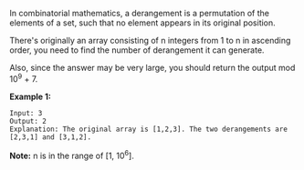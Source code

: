 In combinatorial mathematics, a derangement is a permutation of the elements of a set, such that no element appears in its original position.

There's originally an array consisting of n integers from 1 to n in ascending order, you need to find the number of derangement it can generate.

Also, since the answer may be very large, you should return the output mod 10<sup>9</sup> + 7.

**Example 1:**
```
Input: 3
Output: 2
Explanation: The original array is [1,2,3]. The two derangements are [2,3,1] and [3,1,2].
```
**Note:**
n is in the range of [1, 10<sup>6</sup>].

